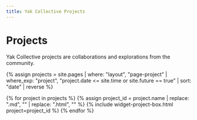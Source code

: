 ```yaml
---
title: Yak Collective Projects
---
```

# Projects

Yak Collective projects are collaborations and explorations from the community.

{% assign projects = site.pages | where: "layout", "page-project"
                                | where_exp: "project", "project.date <= site.time or site.future == true"
                                | sort: "date"
                                | reverse %}

{% for project in projects %}
    {% assign project_id = project.name | replace: ".md", "" | replace: ".html", "" %}
    {% include widget-project-box.html project=project_id %}
{% endfor %}
